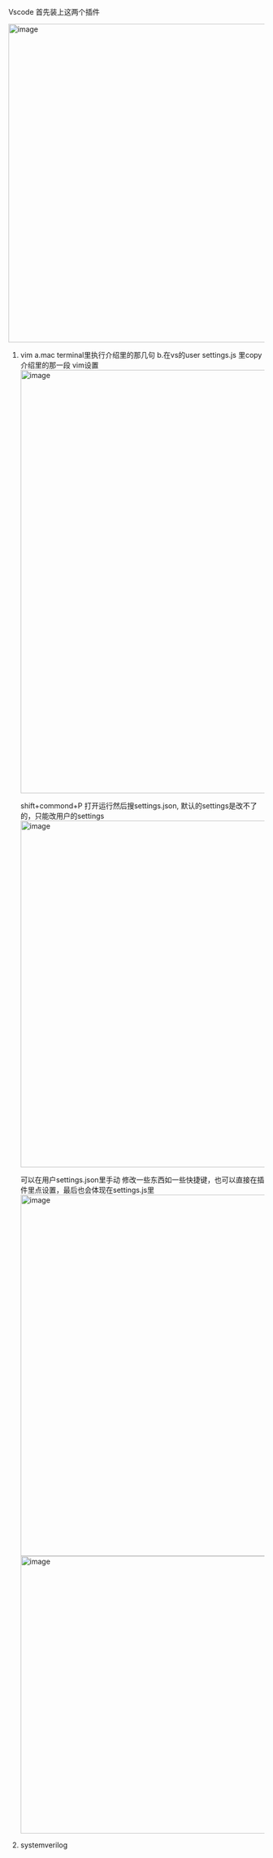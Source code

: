 Vscode 首先装上这两个插件

  <img width="627" alt="image" src="https://github.com/user-attachments/assets/dd4d1918-fbb8-451d-8c60-7cf65ca0d386">

1. vim
   a.mac terminal里执行介绍里的那几句
   b.在vs的user settings.js 里copy 介绍里的那一段 vim设置
   <img width="833" alt="image" src="https://github.com/user-attachments/assets/2246db9b-ab92-493c-a52e-5cbfb0c11b14">

   shift+commond+P 打开运行然后搜settings.json, 默认的settings是改不了的，只能改用户的settings
   <img width="682" alt="image" src="https://github.com/user-attachments/assets/3dd3f1aa-569e-46d3-b73b-0563e65b9939">

   可以在用户settings.json里手动 修改一些东西如一些快捷键，也可以直接在插件里点设置，最后也会体现在settings.js里
   <img width="711" alt="image" src="https://github.com/user-attachments/assets/3a52be76-ce51-4036-b98b-f5e4a3bda391">
   <img width="546" alt="image" src="https://github.com/user-attachments/assets/a4d6f5c6-72c2-4ea9-b0d3-104507786ad0">


2. systemverilog
